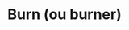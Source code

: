 ---
layout: term
title: 'Burn (ou burner)'
name: burn
description: "Hacker un portail jusqu’à l’apparition du message \"Portal burned out !\"."
---